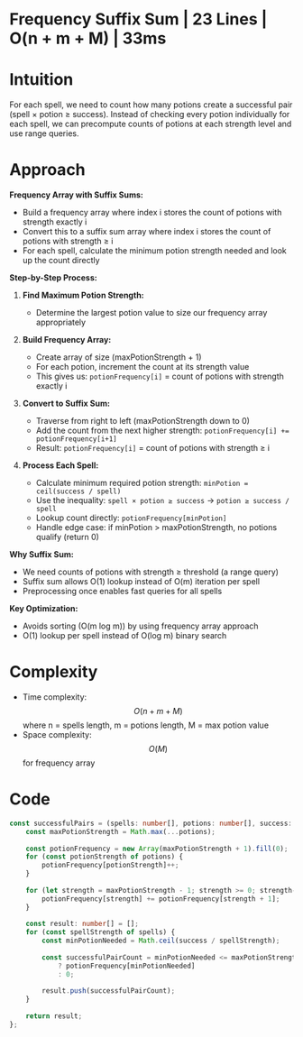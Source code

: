 # Frequency Suffix Sum | 23 Lines | O(n + m + M) | 33ms

# Intuition
For each spell, we need to count how many potions create a successful pair (spell × potion ≥ success). Instead of checking every potion individually for each spell, we can precompute counts of potions at each strength level and use range queries.

# Approach
**Frequency Array with Suffix Sums:**
- Build a frequency array where index i stores the count of potions with strength exactly i
- Convert this to a suffix sum array where index i stores the count of potions with strength ≥ i
- For each spell, calculate the minimum potion strength needed and look up the count directly

**Step-by-Step Process:**

1. **Find Maximum Potion Strength:**
   - Determine the largest potion value to size our frequency array appropriately

2. **Build Frequency Array:**
   - Create array of size (maxPotionStrength + 1)
   - For each potion, increment the count at its strength value
   - This gives us: `potionFrequency[i]` = count of potions with strength exactly i

3. **Convert to Suffix Sum:**
   - Traverse from right to left (maxPotionStrength down to 0)
   - Add the count from the next higher strength: `potionFrequency[i] += potionFrequency[i+1]`
   - Result: `potionFrequency[i]` = count of potions with strength ≥ i

4. **Process Each Spell:**
   - Calculate minimum required potion strength: `minPotion = ceil(success / spell)`
   - Use the inequality: `spell × potion ≥ success` → `potion ≥ success / spell`
   - Lookup count directly: `potionFrequency[minPotion]`
   - Handle edge case: if minPotion > maxPotionStrength, no potions qualify (return 0)

**Why Suffix Sum:**
- We need counts of potions with strength ≥ threshold (a range query)
- Suffix sum allows O(1) lookup instead of O(m) iteration per spell
- Preprocessing once enables fast queries for all spells

**Key Optimization:**
- Avoids sorting (O(m log m)) by using frequency array approach
- O(1) lookup per spell instead of O(log m) binary search

# Complexity
- Time complexity: $$O(n + m + M)$$ where n = spells length, m = potions length, M = max potion value
- Space complexity: $$O(M)$$ for frequency array

# Code
```typescript
const successfulPairs = (spells: number[], potions: number[], success: number): number[] => {
    const maxPotionStrength = Math.max(...potions);
    
    const potionFrequency = new Array(maxPotionStrength + 1).fill(0);
    for (const potionStrength of potions) {
        potionFrequency[potionStrength]++;
    }
    
    for (let strength = maxPotionStrength - 1; strength >= 0; strength--) {
        potionFrequency[strength] += potionFrequency[strength + 1];
    }
    
    const result: number[] = [];
    for (const spellStrength of spells) {
        const minPotionNeeded = Math.ceil(success / spellStrength);
        
        const successfulPairCount = minPotionNeeded <= maxPotionStrength 
            ? potionFrequency[minPotionNeeded] 
            : 0;
        
        result.push(successfulPairCount);
    }
    
    return result;
};
```